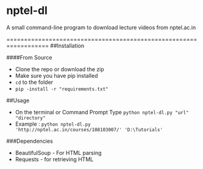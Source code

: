 # nptel-dl
A small command-line program to download lecture videos from nptel.ac.in 

==================================================================
##Installation

####From Source
* Clone the repo or download the zip
* Make sure you have pip installed
* `cd` to the folder
* `pip -install -r "requirements.txt"`

##Usage
* On the terminal or Command Prompt Type
  `python nptel-dl.py "url" "directory"`
* Example : `python nptel-dl.py 'http://nptel.ac.in/courses/108103007/' 'D:\Tutorials'`
  
###Dependencies
* BeautifulSoup - For HTML parsing
* Requests - for retrieving HTML
